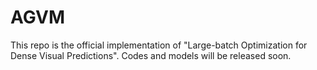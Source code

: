 # AGVM

This repo is the official implementation of "Large-batch Optimization for Dense Visual Predictions". Codes and models will be released soon.
